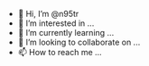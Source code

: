 - 👋 Hi, I’m @n95tr
- 👀 I’m interested in ...
- 🌱 I’m currently learning ...
- 💞️ I’m looking to collaborate on ...
- 📫 How to reach me ...

<!---
n95tr/n95tr is a ✨ special ✨ repository because its `README.md` (this file) appears on your GitHub profile.
You can click the Preview link to take a look at your changes.
--->
